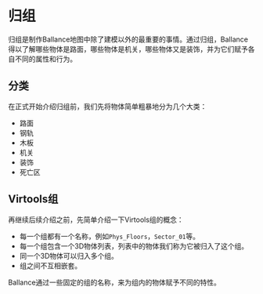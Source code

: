 # 归组

归组是制作Ballance地图中除了建模以外的最重要的事情。通过归组，Ballance得以了解哪些物体是路面，哪些物体是机关，哪些物体又是装饰，并为它们赋予各自不同的属性和行为。

## 分类

在正式开始介绍归组前，我们先将物体简单粗暴地分为几个大类：

* 路面
* 钢轨
* 木板
* 机关
* 装饰
* 死亡区

## Virtools组

再继续后续介绍之前，先简单介绍一下Virtools组的概念：

* 每一个组都有一个名称，例如`Phys_Floors`，`Sector_01`等。
* 每一个组包含一个3D物体列表，列表中的物体我们称为它被归入了这个组。
* 同一个3D物体可以归入多个组。
* 组之间不互相嵌套。

Ballance通过一些固定的组的名称，来为组内的物体赋予不同的特性。



